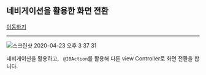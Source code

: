 

## 네비게이션을 활용한 화면 전환

[이동하기](https://github.com/26th-SOPT-iOS/SongJiHoon/tree/master/1st_week/SOPT_firstWeek_assignment_1)


---


![스크린샷 2020-04-23 오후 3 37 31](https://user-images.githubusercontent.com/60260284/80092136-3a23b600-859d-11ea-9ebc-3f26f14ca8f5.png)


네비게이션을 활용하고,
<code> @IBAction</code>를 활용해 다른 view Controller로 화면 전환을 합니다.







